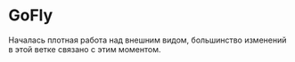 # GoFly
Началась плотная работа над внешним видом, большинство изменений в этой ветке связано с этим моментом.
